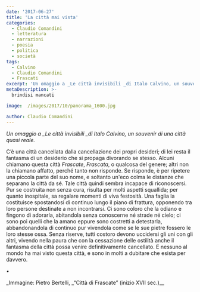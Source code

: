```yaml
---
date: '2017-06-27'
title: 'La città mai vista'
categories:
  - Claudio Comandini
  - letteratura
  - narrazioni
  - poesia
  - politica
  - società
tags:
  - Calvino
  - Claudio Comandini
  - Frascati
excerpt: 'Un omaggio a _Le città invisibili _di Italo Calvino, un souvenir di una città quasi reale.'
metaDescription: >-
  brindisi mancati

image:  /images/2017/10/panorama_1600.jpg

author: Claudio Comandini
---
```


_Un omaggio a \_Le città invisibili \_di Italo Calvino, un souvenir di una città quasi reale._

C’è una città cancellata dalla cancellazione dei propri desideri; di lei resta il fantasma di un desiderio che si propaga divorando se stesso. Alcuni chiamano questa città _Frascate_, _Frascata_, o qualcosa del genere; altri non la chiamano affatto, perché tanto non risponde. Se risponde, è per ripetere una piccola parte del suo nome, e soltanto un'eco colma le distanze che separano la città da sé. Tale città quindi sembra incapace di riconoscersi. Pur se costruita non senza cura, risulta per molti aspetti squallida; per quanto inospitale, sa regalare momenti di viva festosità. Una faglia la costituisce spostandosi di continuo lungo il piano di frattura, opponendo tra loro persone destinate a non incontrarsi. Ci sono coloro che la odiano e fingono di adorarla, abitandola senza conoscerne né strade né cielo; ci sono poi quelli che la amano eppure sono costretti a detestarla, abbandonandola di continuo pur vivendola come se le sue pietre fossero le loro stesse ossa. Senza riserve, tutti costoro devono uccidersi gli uni con gli altri, vivendo nella paura che con la cessazione delle ostilità anche il fantasma della città possa venire definitivamente cancellato. E nessuno al mondo ha mai visto questa città, e sono in molti a dubitare che esista per davvero.

_•_

_Immagine: Pietro Bertelli, _“Città di Frascate” (inizio XVII sec.)\_\_
